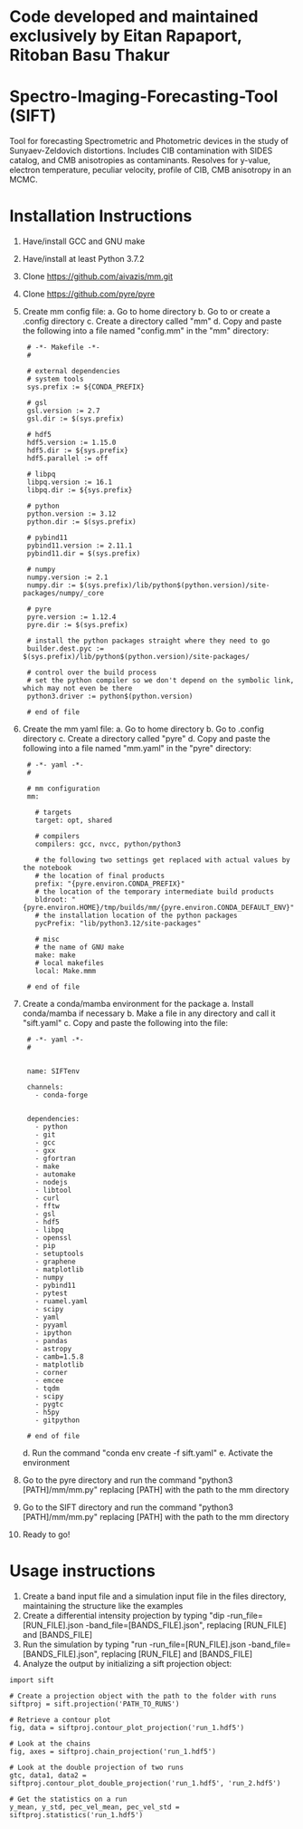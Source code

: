 # Code developed and maintained exclusively by Eitan Rapaport, Ritoban Basu Thakur
# Spectro-Imaging-Forecasting-Tool (SIFT)
Tool for forecasting Spectrometric and Photometric devices in the study of Sunyaev-Zeldovich distortions.
Includes CIB contamination with SIDES catalog, and CMB anisotropies as contaminants.
Resolves for y-value, electron temperature, peculiar velocity, profile of CIB, CMB anisotropy in an MCMC.

# Installation Instructions

1. Have/install GCC and GNU make
2. Have/install at least Python 3.7.2
3. Clone https://github.com/aivazis/mm.git
4. Clone https://github.com/pyre/pyre
5. Create mm config file:
    a. Go to home directory
    b. Go to or create a .config directory
    c. Create a directory called "mm"
    d. Copy and paste the following into a file named "config.mm" in the "mm" directory:
    
        # -*- Makefile -*-
        #

        # external dependencies
        # system tools
        sys.prefix := ${CONDA_PREFIX}

        # gsl
        gsl.version := 2.7
        gsl.dir := $(sys.prefix)

        # hdf5
        hdf5.version := 1.15.0
        hdf5.dir := ${sys.prefix}
        hdf5.parallel := off

        # libpq
        libpq.version := 16.1
        libpq.dir := ${sys.prefix}

        # python
        python.version := 3.12
        python.dir := $(sys.prefix)

        # pybind11
        pybind11.version := 2.11.1
        pybind11.dir = $(sys.prefix)

        # numpy
        numpy.version := 2.1
        numpy.dir := $(sys.prefix)/lib/python$(python.version)/site-packages/numpy/_core

        # pyre
        pyre.version := 1.12.4
        pyre.dir := $(sys.prefix)

        # install the python packages straight where they need to go
        builder.dest.pyc := $(sys.prefix)/lib/python$(python.version)/site-packages/

        # control over the build process
        # set the python compiler so we don't depend on the symbolic link, which may not even be there
        python3.driver := python$(python.version)
        
        # end of file

6. Create the mm yaml file:
    a. Go to home directory
    b. Go to .config directory
    c. Create a directory called "pyre"
    d. Copy and paste the following into a file named "mm.yaml" in the "pyre" directory:
    
        # -*- yaml -*-
        #

        # mm configuration
        mm:

          # targets
          target: opt, shared

          # compilers
          compilers: gcc, nvcc, python/python3

          # the following two settings get replaced with actual values by the notebook
          # the location of final products
          prefix: "{pyre.environ.CONDA_PREFIX}"
          # the location of the temporary intermediate build products
          bldroot: "{pyre.environ.HOME}/tmp/builds/mm/{pyre.environ.CONDA_DEFAULT_ENV}"
          # the installation location of the python packages
          pycPrefix: "lib/python3.12/site-packages"

          # misc
          # the name of GNU make
          make: make
          # local makefiles
          local: Make.mmm

        # end of file
        
7. Create a conda/mamba environment for the package
    a. Install conda/mamba if necessary
    b. Make a file in any directory and call it "sift.yaml"
    c. Copy and paste the following into the file:
    
        # -*- yaml -*-
        #


        name: SIFTenv

        channels:
          - conda-forge

            
        dependencies:
          - python
          - git
          - gcc
          - gxx
          - gfortran
          - make
          - automake
          - nodejs
          - libtool
          - curl
          - fftw
          - gsl
          - hdf5
          - libpq
          - openssl
          - pip
          - setuptools
          - graphene
          - matplotlib
          - numpy
          - pybind11
          - pytest
          - ruamel.yaml
          - scipy
          - yaml
          - pyyaml
          - ipython
          - pandas
          - astropy
          - camb=1.5.8
          - matplotlib
          - corner
          - emcee
          - tqdm
          - scipy
          - pygtc
          - h5py
          - gitpython

        # end of file

    d. Run the command "conda env create -f sift.yaml"
    e. Activate the environment
    
8. Go to the pyre directory and run the command "python3 [PATH]/mm/mm.py" replacing [PATH] with the path to the mm directory
9. Go to the SIFT directory and run the command "python3 [PATH]/mm/mm.py" replacing [PATH] with the path to the mm directory
10. Ready to go!

# Usage instructions

1. Create a band input file and a simulation input file in the files directory, maintaining the structure like the examples
2. Create a differential intensity projection by typing "dip -run_file=[RUN_FILE].json -band_file=[BANDS_FILE].json", replacing [RUN_FILE] and [BANDS_FILE]
3. Run the simulation by typing "run -run_file=[RUN_FILE].json -band_file=[BANDS_FILE].json", replacing [RUN_FILE] and [BANDS_FILE]
4. Analyze the output by initializing a sift projection object:

```
import sift

# Create a projection object with the path to the folder with runs
siftproj = sift.projection('PATH_TO_RUNS')

# Retrieve a contour plot
fig, data = siftproj.contour_plot_projection('run_1.hdf5')

# Look at the chains
fig, axes = siftproj.chain_projection('run_1.hdf5')

# Look at the double projection of two runs
gtc, data1, data2 = siftproj.contour_plot_double_projection('run_1.hdf5', 'run_2.hdf5')

# Get the statistics on a run
y_mean, y_std, pec_vel_mean, pec_vel_std = siftproj.statistics('run_1.hdf5')
```
